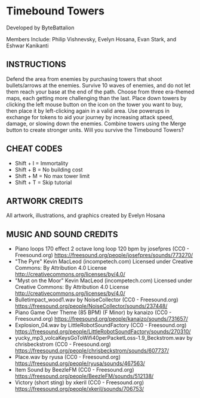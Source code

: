 # Timebound Towers
Developed by ByteBattalion

Members Include: Philip Vishnevsky, Evelyn Hosana, Evan Stark, and Eshwar Kanikanti

## INSTRUCTIONS
Defend the area from enemies by purchasing towers that shoot bullets/arrows at the enemies. Survive 10 waves of enemies, and do not let them reach your base at the end of the path. Choose from three era-themed maps, each getting more challenging than the last. Place down towers by clicking the left mouse button on the icon on the tower you want to buy, then place it by left-clicking again in a valid area. Use powerups in exchange for tokens to aid your journey by increasing attack speed, damage, or slowing down the enemies. Combine towers using the Merge button to create stronger units. Will you survive the Timebound Towers?

## CHEAT CODES
- Shift + I = Immortality
- Shift + B = No building cost
- Shift + M = No max tower limit
- Shift + T = Skip tutorial

## ARTWORK CREDITS
All artwork, illustrations, and graphics created by Evelyn Hosana

## MUSIC AND SOUND CREDITS
- Piano loops 170 effect 2 octave long loop 120 bpm by josefpres (CC0 - Freesound.org) https://freesound.org/people/josefpres/sounds/773270/
- "The Pyre" Kevin MacLeod (incompetech.com) Licensed under Creative Commons: By Attribution 4.0 License http://creativecommons.org/licenses/by/4.0/
- "Myst on the Moor" Kevin MacLeod (incompetech.com) Licensed under Creative Commons: By Attribution 4.0 License http://creativecommons.org/licenses/by/4.0/
- Bulletimpact_wood1.wav by NoiseCollector (CC0 - Freesound.org) https://freesound.org/people/NoiseCollector/sounds/237448/
- Piano Game Over Theme (85 BPM) (F Minor) by kanaizo (CC0 - Freesound.org) https://freesound.org/people/kanaizo/sounds/731657/
- Explosion_04.wav by LittleRobotSoundFactory (CC0 - Freesound.org) https://freesound.org/people/LittleRobotSoundFactory/sounds/270310/
- yucky_mp3_volcaKeysGoToWifi40perPacketLoss-1.9_Beckstrom.wav by chrisbeckstrom (CC0 - Freesound.org) https://freesound.org/people/chrisbeckstrom/sounds/607737/
- Place.wav by ryusa (CC0 - Freesound.org) https://freesound.org/people/ryusa/sounds/467563/
- Item Sound by BeezleFM (CC0 - Freesound.org) https://freesound.org/people/BeezleFM/sounds/512138/
- Victory (short sting) by xkeril (CC0 - Freesound.org) https://freesound.org/people/xkeril/sounds/706753/
